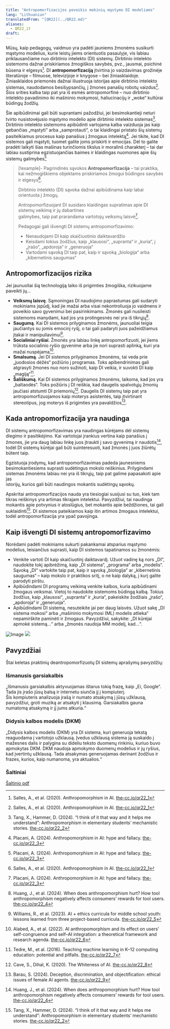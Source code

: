 ```yaml
---
title: "Antropomorfizacijos poveikis mokinių mąstymo DI modeliams"
lang: "Lithuaniun"
translatedFrom: "[QR22](../QR22.md)"
aliases:
  - QR22_it
draft:
---
```


Mūsų, kaip pedagogų, vaidmuo yra padėti jauniems žmonėms susikurti mąstymo modelius, kurie leistų jiems orientuotis pasaulyje, vis labiau priklausančiame nuo dirbtinio intelekto (DI) sistemų. Dirbtinio intelekto sistemoms dažnai priskiriamos žmogiškos savybės, pvz., jausmai, psichinė būsena ir elgesys[^1]. DI **antropomorfizaciją** įtvirtina jo vaizdavimas grožinėje literatūroje – filmuose, televizijoje ir knygose – bei žiniasklaidoje. Žiniasklaidos priemonės dažnai iliustruoja istorijas apie dirbtinio intelekto sistemas, naudodamos besišypsančių, į žmones panašių robotų vaizdus[^1]. Šios srities kalba taip pat yra iš esmės antropomorfinė – nuo dirbtinio intelekto pavadinimo iki mašininio mokymosi, haliucinacijų ir „woke“ kultūrai būdingų žodžių.

Šie apibūdinimai gali būti suprantami pažodžiui, jei besimokantieji neturi tvirto nusistovėjusio mąstymo modelio apie dirbtinio intelekto sistemas[^2]. Dirbtinio intelekto sistemoms apibūdinti vartojama kalba vaizduoja jas kaip gebančias „mąstyti“ arba „samprotauti“, o tai klaidingai pristato šių sistemų pasitelkiamus procesus kaip panašius į žmogaus intelektą[^3]. Jei tikite, kad DI sistemos gali mąstyti, tuomet galite joms priskirti ir emocijas. Dėl to galite pradėti laikyti šias mašinas turinčiomis tikslus ir moralinš charakterį – tai dar labiau sustiprina egzistuojančias baimes ir klaidingas nuomones apie šių sistemų galimybes[^3]

> [!example]- Pagrindinės sąvokos
> **Antropomorfizacija** – tai praktika, kai nežmogiškiems objektams priskiriamos žmogui būdingos savybės ir elgesys[^1].
> 
> Dirbtinio intelekto (DI) sąvoka dažnai apibūdinama kaip labai orientuota į žmogų.
> 
> Antropomorfizuojant DI susidaro klaidingas supratimas apie DI sistemų veikimą ir jų dabartines\
> galimybes, taip pat prarandama vartotojų veiksmų laisvė[^3].
> 
> Pedagogai gali išvengti DI sistemų antropomorfizavimo:
> 
> - Nenaudojami DI kaip skaičiuotinio daiktavardžio
> - Keisdami tokius žodžius, kaip „klausosi“, „supranta“ ir „kuria“, į „įrašo“, „apdoroja“ ir „generuoja“
> - Vartodami sąvoką DI taip pat, kaip ir sąvoką „biologija“ arba „kibernetinis saugumas“


## Antropomorfizacijos rizika

Jei jaunuoliai šią technologiją laiko iš prigimties žmogiška, rizikuojame paveikti jų…

- **Veiksmų laisvę**. Sąmoningas DI naudojimo paprastumas gali sudaryti mokiniams įspūdį, kad jie mažai arba visai nekontroliuoja jo vaidmens ir poveikio savo gyvenimui bei pasirinkimams. Žmonės gali nusileisti sistemoms manydami, kad jos yra protingesnės nei yra iš tikrųjų[^4].
- **Saugumą**. Kai DI sistemos prilyginamos žmonėms, jaunuoliai teigia jaučiantys su jomis emocinį ryšį, o tai gali padaryti juos pažeidžiamus įtakai ir manipuliavimui[^5].
- **Socialiniai ryšiai**. Žmonės yra labiau linkę antropomorfizuoti, jei jiems trūksta socialinio ryšio gyvenime arba jie nori suprasti aplinką, kuri yra mažai nuspėjama[^6].
- **Smalsumą**. Jei DI sistemos prilyginamos žmonėms, tai veda prie „juodosios dėžės“ požiūrio į programas. Toks apibendrinimas gali atgrasyti žmones nuo noro sužinoti, kaip DI veikia, ir suvokti DI kaip „magiją“[^7].
- **Šališkumą**. Kai DI sistemos prilyginamos žmonėms, laikoma, kad jos yra „baltaodės“. Toks požiūris į DI reiškia, kad daugelis spalvotųjų žmonių jaučiasi atstumti DI priemonių[^8]. Daugelis DI sistemų taip pat yra antropomorfizuojamos kaip moterys asistentės, taip įtvirtinant stereotipus, jog moterys iš prigimties yra pavaldžios[^9].

## Kada antropomorfizacija yra naudinga

DI sistemų antropomorfizavimas yra naudingas kūrėjams dėl sistemų diegimo ir pasitikėjimo. Kai vartotojai įrankius vertina kaip panašius į žmones, jie yra daug labiau linkę juos įtraukti į savo
gyvenimą ir naudotis[^4], todėl DI sistemų kūrėjai gali būti suinteresuoti, kad žmonės į juos žiūrėtų būtent taip.

Egzistuoja įrodymų, kad antropomorfizavimas padeda jaunesniems besimokantiesiems suprasti sudėtingus mokslo reiškinius. Prilygindami sistemas žmonėms labiau nei yra iš tikrųjų, taip pat galime papasakoti apie jas\
istorijų, kurios gali būti naudingos mokantis sudėtingų sąvokų.

Apskritai antropomorfizacijos nauda yra tiesiogiai susijusi su tuo, kiek tam tikras reiškinys yra artimas tikrajam intelektui. Pavyzdžiui, tai naudinga mokantis apie potvynius ir atoslūgius, bet mokantis apie beždžiones, tai gali suklaidinti[^2]. DI sistemos pateikiamos kaip itin artimos žmogaus intelektui, todėl antropomorfizacija yra ypač pavojinga.

## Kaip išvengti DI sistemų antropomorfizavimo

Norėdami padėti mokiniams sukurti pakankamai atsparius mąstymo modelius, leisiančius suprasti, kaip DI sistemos tapatinamos
su žmonėmis:

- Venkite vartoti DI kaip skaičiuotinį daiktavardį. Užuot vadinę ką nors „DI“, naudokite tokį apibrėžimą, kaip „DI sistema“, „programa“ arba „modelis“. Sąvoką „DI“ vartokite taip pat, kaip ir sąvoką „biologija“ ar „kibernetinis saugumas“ – kaip mokslo ir praktikos sritį, o ne kaip dalyką, į kurį galite parodyti pirštu.
- Apibūdindami DI programų veikimą venkite kalbos, kuria apibūdinami žmogaus veiksmai. Vietoj to naudokite sistemoms būdingą kalbą. Tokius žodžius, kaip „klausosi“, „supranta“ ir „kuria“, pakeiskite žodžiais „įrašo“, „apdoroja“ ir „generuoja“.
- Apibūdindami DI sistemą, nesuteikite jai per daug laisvės. Užuot sakę „DI sistema mokosi“ arba „mašininio mokymosi (ML) modelis atlieka“ nepamirškite paminėti ir žmogaus. Pavyzdžiui, sakykite: „DI kūrėjai apmokė sistemą…“ arba „žmonės naudoja MM modelį, kad…“.

![Image ](Vaizdas)
![](../assets/img/quickreads/placeholder.svg)
## Pavyzdžiai

Štai keletas praktinių deantropomorfizuotų DI sistemų aprašymų pavyzdžių:

### Išmanusis garsiakalbis

„Išmanusis garsiakalbis aktyvuojamas ištarus tokią frazę, kaip „Ei, Google“. Tada jis įrašo jūsų balsą ir internetu siunčia jį į kompiuterį.\
Šis kompiuteris analizuoja įrašą ir numato atsakymą į jūsų užklausą, pavyzdžiui, groti muziką ar atsakyti į klausimą. Garsiakalbis gauna numatomą atsakymą ir jį jums atkuria.“

### Didysis kalbos modelis (DKM)

„Didysis kalbos modelis (DKM) yra DI sistema, kuri generuoja tekstą reaguodama į vartotojo užklausą. Įvedus užklausą sistema ją suskaido į mažesnes dalis ir palygina su dideliu teksto duomenų rinkiniu, kuriuo buvo apmokytas DKM. DKM naudoja apmokymo duomenų modelius ir jų ryšius, kad įvertintų užklausą. Tada atsakymas generuojamas derinant žodžius ir frazes, kurios, kaip numanoma, yra aktualios.“


### Šaltiniai

[^1]: Salles, A., et al. (2020). Anthropomorphism in AI. [the-cc.io/qr22\_1](the-cc.io/qr22_1)

[^2]: Tang, X., Hammer, D. (2024). “I think of it that way and it helps me understand”: Anthropomorphism in elementary students’ mechanistic stories. [the-cc.io/qr22\_2](the-cc.io/qr22_2)

[^3]: Placani, A. (2024). Anthropomorphism in AI: hype and fallacy. [the-cc.io/qr22\_3](the-cc.io/qr22_2)

[^4]: Huang, J., et al. (2024). When does anthropomorphism hurt? How tool anthropomorphism negatively affects consumers’ rewards for tool users. [the-cc.io/qr22\_4](the-cc.io/qr22_4)

[^5]: Williams, R., et al. (2023). AI + ethics curricula for middle school youth: lessons learned from three project-based curricula. [the-cc.io/qr22\_5](the-cc.io/qr22_5)

[^6]: Alabed, A., et al. (2022). AI anthropomorphism and its effect on users’ self-congruence and self–AI integration: a theoretical framework and research agenda. [the-cc.io/qr22\_6](the-cc.io/qr22_6)

[^7]: Tedre, M., et al. (2016). Teaching machine learning in K–12 computing education: potential and pitfalls. [the-cc.io/qr22\_7](the-cc.io/qr22_7)

[^8]: Cave, S., Dihal, K. (2020). The Whiteness of AI. [the-cc.io/qr22\_8](the-cc.io/qr22_8)

[^9]: Barau, S. (2024). Deception, discrimination, and objectification: ethical issues of female AI agents. [the-cc.io/qr22\_9](the-cc.io/qr22_9)

[Šaltinio pdf](https://static.raspberrypi.org/files/curriculum/quickreads/22-Pedagogy_Summary_Anthropomorphism_2025.pdf)
